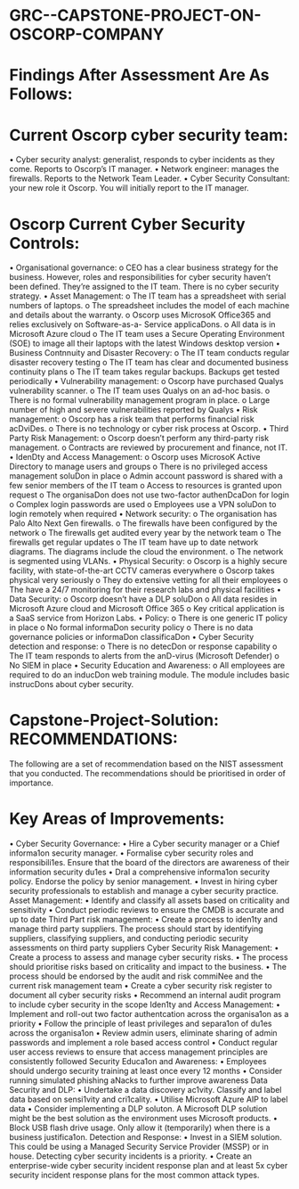 # GRC--CAPSTONE-PROJECT-ON-OSCORP-COMPANY
# Findings After Assessment Are As Follows:

# Current Oscorp cyber security team:
  • Cyber security analyst: generalist, responds to cyber incidents as they come. Reports
  to Oscorp’s IT manager.
  • Network engineer: manages the firewalls. Reports to the Network Team Leader.
  • Cyber Security Consultant: your new role it Oscorp. You will initially report to the IT
  manager.
# Oscorp Current Cyber Security Controls:
  • Organisational governance:
    o CEO has a clear business strategy for the business. However, roles and
    responsibilities for cyber security haven’t been defined. They’re assigned to
    the IT team. There is no cyber security strategy.
  • Asset Management:
    o The IT team has a spreadsheet with serial numbers of laptops.
    o The spreadsheet includes the model of each machine and details about the
    warranty.
    o Oscorp uses MicrosoK Office365 and relies exclusively on Software-as-a-
    Service applicaDons.
    o All data is in Microsoft Azure cloud
    o The IT team uses a Secure Operating Environment (SOE) to image all their
    laptops with the latest Windows desktop version
  • Business Contnnuity and Disaster Recovery:
    o The IT team conducts regular disaster recovery testing
    o The IT team has clear and documented business continuity plans
    o The IT team takes regular backups. Backups get tested periodically
  • Vulnerability management:
    o Oscorp have purchased Qualys vulnerability scanner.
    o The IT team uses Qualys on an ad-hoc basis.
    o There is no formal vulnerability management program in place.
    o Large number of high and severe vulnerabilities reported by Qualys
  • Risk management:
    o Oscorp has a risk team that performs financial risk acDviDes.
    o There is no technology or cyber risk process at Oscorp.
  • Third Party Risk Management:
    o Oscorp doesn’t perform any third-party risk management.
    o Contracts are reviewed by procurement and finance, not IT.
  • IdenDty and Access Management:
    o Oscorp uses MicrosoK Active Directory to manage users and groups
    o There is no privileged access management soluDon in place
    o Admin account password is shared with a few senior members of the IT team
    o Access to resources is granted upon request
    o The organisaDon does not use two-factor authenDcaDon for login
    o Complex login passwords are used
    o Employees use a VPN soluDon to login remotely when required
  • Network security:
    o The organisation has Palo Alto Next Gen firewalls.
    o The firewalls have been configured by the network
    o The firewalls get audited every year by the network team
    o The firewalls get regular updates
    o The IT team have up to date network diagrams. The diagrams include the
    cloud the environment.
    o The network is segmented using VLANs.
  • Physical Security:
    o Oscorp is a highly secure facility, with state-of-the-art CCTV cameras
    everywhere
    o Oscorp takes physical very seriously
    o They do extensive vetting for all their employees
    o The have a 24/7 monitoring for their research labs and physical facilities
  • Data Security:
    o Oscorp doesn’t have a DLP soluDon
    o All data resides in Microsoft Azure cloud and Microsoft Office 365
    o Key critical application is a SaaS service from Horizon Labs.
  • Policy:
    o There is one generic IT policy in place
    o No formal informaDon security policy
    o There is no data governance policies or informaDon classificaDon
  • Cyber Security detection and response:
    o There is no detecDon or response capability
    o The IT team responds to alerts from the anD-virus (Microsoft Defender)
    o No SIEM in place
  • Security Education and Awareness:
    o All employees are required to do an inducDon web training module. The
    module includes basic instrucDons about cyber security.

# Capstone-Project-Solution: RECOMMENDATIONS:
The following are a set of recommendation based on the NIST assessment that you
conducted.
The recommendations should be prioritised in order of importance.
# Key Areas of Improvements:
  • Cyber Security Governance:
  • Hire a Cyber security manager or a Chief informa1on security manager.
  • Formalise cyber security roles and responsibili1es. Ensure that the board of the
  directors are awareness of their information security du1es
  • DraI a comprehensive informa1on security policy. Endorse the policy by senior
  management.
  • Invest in hiring cyber security professionals to establish and manage a cyber
  security practice.
Asset Management:
  • Identify and classify all assets based on criticality and sensitivity
  • Conduct periodic reviews to ensure the CMDB is accurate and up to date
Third Part risk management:
  • Create a process to iden1ty and manage third party suppliers. The process should
  start by identifying suppliers, classifying suppliers, and conducting periodic
  security assessments on third party suppliers
Cyber Security Risk Management:
  • Create a process to assess and manage cyber security risks.
  • The process should prioritise risks based on criticality and impact to the business.
  • The process should be endorsed by the audit and risk commiNee and the current
  risk management team
  • Create a cyber security risk register to document all cyber security risks
  • Recommend an internal audit program to include cyber security in the scope
Iden1ty and Access Management:
  • Implement and roll-out two factor authentcation across the organisa1on as a
  priority
  • Follow the principle of least privileges and separa1on of du1es across the
  organisa1on
  • Review admin users, eliminate sharing of admin passwords and implement a role
  based access control
  • Conduct regular user access reviews to ensure that access management
  principles are consistently followed
Security Educa1on and Awareness:
  • Employees should undergo security training at least once every 12 months
  • Consider running simulated phishing aNacks to further improve awareness
Data Security and DLP:
  • Undertake a data discovery ac1vity. Classify and label data based on sensi1vity
  and cri1cality.
  • Utilise Microsoft Azure AIP to label data
  • Consider implementing a DLP soluton. A Microsoft DLP solution might be the
  best solution as the environment uses Microsoft products.
  • Block USB flash drive usage. Only allow it (temporarily) when there is a business
  justifica1on.
Detection and Response:
  • Invest in a SIEM solution. This could be using a Managed Security Service
  Provider (MSSP) or in house. Detecting cyber security incidents is a priority.
  • Create an enterprise-wide cyber security incident response plan and at least 5x
  cyber security incident response plans for the most common attack types.
